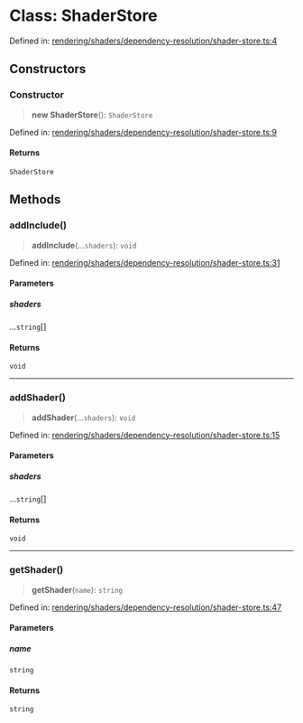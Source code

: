 # Class: ShaderStore

Defined in: [rendering/shaders/dependency-resolution/shader-store.ts:4](https://github.com/Forge-Game-Engine/Forge/blob/80c88dbc1226e2ea185d187b85121eb9c3da7ead/src/rendering/shaders/dependency-resolution/shader-store.ts#L4)

## Constructors

### Constructor

> **new ShaderStore**(): `ShaderStore`

Defined in: [rendering/shaders/dependency-resolution/shader-store.ts:9](https://github.com/Forge-Game-Engine/Forge/blob/80c88dbc1226e2ea185d187b85121eb9c3da7ead/src/rendering/shaders/dependency-resolution/shader-store.ts#L9)

#### Returns

`ShaderStore`

## Methods

### addInclude()

> **addInclude**(...`shaders`): `void`

Defined in: [rendering/shaders/dependency-resolution/shader-store.ts:31](https://github.com/Forge-Game-Engine/Forge/blob/80c88dbc1226e2ea185d187b85121eb9c3da7ead/src/rendering/shaders/dependency-resolution/shader-store.ts#L31)

#### Parameters

##### shaders

...`string`[]

#### Returns

`void`

***

### addShader()

> **addShader**(...`shaders`): `void`

Defined in: [rendering/shaders/dependency-resolution/shader-store.ts:15](https://github.com/Forge-Game-Engine/Forge/blob/80c88dbc1226e2ea185d187b85121eb9c3da7ead/src/rendering/shaders/dependency-resolution/shader-store.ts#L15)

#### Parameters

##### shaders

...`string`[]

#### Returns

`void`

***

### getShader()

> **getShader**(`name`): `string`

Defined in: [rendering/shaders/dependency-resolution/shader-store.ts:47](https://github.com/Forge-Game-Engine/Forge/blob/80c88dbc1226e2ea185d187b85121eb9c3da7ead/src/rendering/shaders/dependency-resolution/shader-store.ts#L47)

#### Parameters

##### name

`string`

#### Returns

`string`
